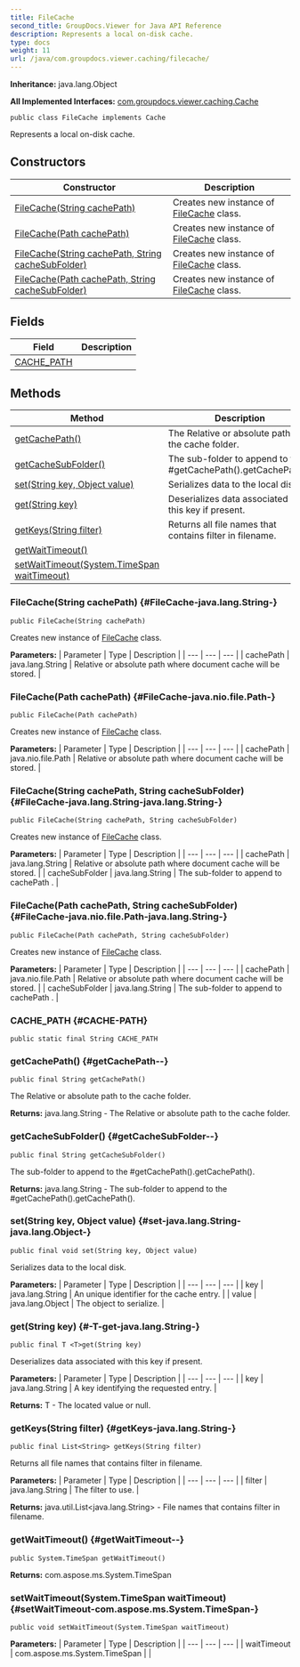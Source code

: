 ```yaml
---
title: FileCache
second_title: GroupDocs.Viewer for Java API Reference
description: Represents a local on-disk cache.
type: docs
weight: 11
url: /java/com.groupdocs.viewer.caching/filecache/
---
```

**Inheritance:**
java.lang.Object

**All Implemented Interfaces:**
[com.groupdocs.viewer.caching.Cache](../../com.groupdocs.viewer.caching/cache)
```
public class FileCache implements Cache
```

Represents a local on-disk cache.
## Constructors

| Constructor | Description |
| --- | --- |
| [FileCache(String cachePath)](#FileCache-java.lang.String-) | Creates new instance of [FileCache](../../com.groupdocs.viewer.caching/filecache) class. |
| [FileCache(Path cachePath)](#FileCache-java.nio.file.Path-) | Creates new instance of [FileCache](../../com.groupdocs.viewer.caching/filecache) class. |
| [FileCache(String cachePath, String cacheSubFolder)](#FileCache-java.lang.String-java.lang.String-) | Creates new instance of [FileCache](../../com.groupdocs.viewer.caching/filecache) class. |
| [FileCache(Path cachePath, String cacheSubFolder)](#FileCache-java.nio.file.Path-java.lang.String-) | Creates new instance of [FileCache](../../com.groupdocs.viewer.caching/filecache) class. |
## Fields

| Field | Description |
| --- | --- |
| [CACHE_PATH](#CACHE-PATH) |  |
## Methods

| Method | Description |
| --- | --- |
| [getCachePath()](#getCachePath--) | The Relative or absolute path to the cache folder. |
| [getCacheSubFolder()](#getCacheSubFolder--) | The sub-folder to append to the \#getCachePath().getCachePath(). |
| [set(String key, Object value)](#set-java.lang.String-java.lang.Object-) | Serializes data to the local disk. |
| [<T>get(String key)](#-T-get-java.lang.String-) | Deserializes data associated with this key if present. |
| [getKeys(String filter)](#getKeys-java.lang.String-) | Returns all file names that contains filter in filename. |
| [getWaitTimeout()](#getWaitTimeout--) |  |
| [setWaitTimeout(System.TimeSpan waitTimeout)](#setWaitTimeout-com.aspose.ms.System.TimeSpan-) |  |
### FileCache(String cachePath) {#FileCache-java.lang.String-}
```
public FileCache(String cachePath)
```


Creates new instance of [FileCache](../../com.groupdocs.viewer.caching/filecache) class.

**Parameters:**
| Parameter | Type | Description |
| --- | --- | --- |
| cachePath | java.lang.String | Relative or absolute path where document cache will be stored. |

### FileCache(Path cachePath) {#FileCache-java.nio.file.Path-}
```
public FileCache(Path cachePath)
```


Creates new instance of [FileCache](../../com.groupdocs.viewer.caching/filecache) class.

**Parameters:**
| Parameter | Type | Description |
| --- | --- | --- |
| cachePath | java.nio.file.Path | Relative or absolute path where document cache will be stored. |

### FileCache(String cachePath, String cacheSubFolder) {#FileCache-java.lang.String-java.lang.String-}
```
public FileCache(String cachePath, String cacheSubFolder)
```


Creates new instance of [FileCache](../../com.groupdocs.viewer.caching/filecache) class.

**Parameters:**
| Parameter | Type | Description |
| --- | --- | --- |
| cachePath | java.lang.String | Relative or absolute path where document cache will be stored. |
| cacheSubFolder | java.lang.String | The sub-folder to append to  cachePath . |

### FileCache(Path cachePath, String cacheSubFolder) {#FileCache-java.nio.file.Path-java.lang.String-}
```
public FileCache(Path cachePath, String cacheSubFolder)
```


Creates new instance of [FileCache](../../com.groupdocs.viewer.caching/filecache) class.

**Parameters:**
| Parameter | Type | Description |
| --- | --- | --- |
| cachePath | java.nio.file.Path | Relative or absolute path where document cache will be stored. |
| cacheSubFolder | java.lang.String | The sub-folder to append to  cachePath . |

### CACHE_PATH {#CACHE-PATH}
```
public static final String CACHE_PATH
```


### getCachePath() {#getCachePath--}
```
public final String getCachePath()
```


The Relative or absolute path to the cache folder.

**Returns:**
java.lang.String - The Relative or absolute path to the cache folder.
### getCacheSubFolder() {#getCacheSubFolder--}
```
public final String getCacheSubFolder()
```


The sub-folder to append to the \#getCachePath().getCachePath().

**Returns:**
java.lang.String - The sub-folder to append to the \#getCachePath().getCachePath().
### set(String key, Object value) {#set-java.lang.String-java.lang.Object-}
```
public final void set(String key, Object value)
```


Serializes data to the local disk.

**Parameters:**
| Parameter | Type | Description |
| --- | --- | --- |
| key | java.lang.String | An unique identifier for the cache entry. |
| value | java.lang.Object | The object to serialize. |

### <T>get(String key) {#-T-get-java.lang.String-}
```
public final T <T>get(String key)
```


Deserializes data associated with this key if present.

**Parameters:**
| Parameter | Type | Description |
| --- | --- | --- |
| key | java.lang.String | A key identifying the requested entry. |

**Returns:**
T - The located value or null.
### getKeys(String filter) {#getKeys-java.lang.String-}
```
public final List<String> getKeys(String filter)
```


Returns all file names that contains filter in filename.

**Parameters:**
| Parameter | Type | Description |
| --- | --- | --- |
| filter | java.lang.String | The filter to use. |

**Returns:**
java.util.List<java.lang.String> - File names that contains filter in filename.
### getWaitTimeout() {#getWaitTimeout--}
```
public System.TimeSpan getWaitTimeout()
```




**Returns:**
com.aspose.ms.System.TimeSpan
### setWaitTimeout(System.TimeSpan waitTimeout) {#setWaitTimeout-com.aspose.ms.System.TimeSpan-}
```
public void setWaitTimeout(System.TimeSpan waitTimeout)
```




**Parameters:**
| Parameter | Type | Description |
| --- | --- | --- |
| waitTimeout | com.aspose.ms.System.TimeSpan |  |

